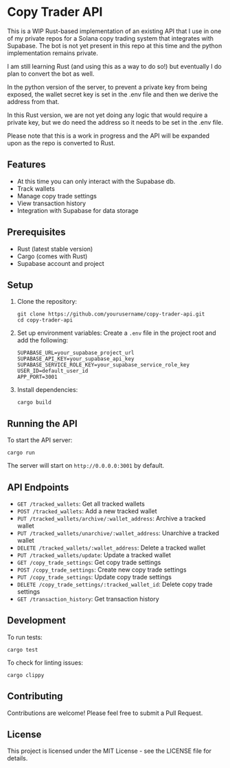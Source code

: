 # Copy Trader API

This is a WIP Rust-based implementation of an existing API that I use in one of my private repos for a Solana copy trading system that integrates with Supabase. The bot is not yet present in this repo at this time and the python implementation remains private.

I am still learning Rust (and using this as a way to do so!) but eventually I do plan to convert the bot as well.

In the python version of the server, to prevent a private key from being exposed, the wallet secret key is set in the .env file and then we derive the address from that.

In this Rust version, we are not yet doing any logic that would require a private key, but we do need the address so it needs to be set in the .env file.

Please note that this is a work in progress and the API will be expanded upon as the repo is converted to Rust.

## Features

- At this time you can only interact with the Supabase db.
- Track wallets
- Manage copy trade settings
- View transaction history
- Integration with Supabase for data storage

## Prerequisites

- Rust (latest stable version)
- Cargo (comes with Rust)
- Supabase account and project

## Setup

1. Clone the repository:

   ```
   git clone https://github.com/yourusername/copy-trader-api.git
   cd copy-trader-api
   ```

2. Set up environment variables:
   Create a `.env` file in the project root and add the following:

   ```
   SUPABASE_URL=your_supabase_project_url
   SUPABASE_API_KEY=your_supabase_api_key
   SUPABASE_SERVICE_ROLE_KEY=your_supabase_service_role_key
   USER_ID=default_user_id
   APP_PORT=3001
   ```

3. Install dependencies:
   ```
   cargo build
   ```

## Running the API

To start the API server:

```
cargo run
```

The server will start on `http://0.0.0.0:3001` by default.

## API Endpoints

- `GET /tracked_wallets`: Get all tracked wallets
- `POST /tracked_wallets`: Add a new tracked wallet
- `PUT /tracked_wallets/archive/:wallet_address`: Archive a tracked wallet
- `PUT /tracked_wallets/unarchive/:wallet_address`: Unarchive a tracked wallet
- `DELETE /tracked_wallets/:wallet_address`: Delete a tracked wallet
- `PUT /tracked_wallets/update`: Update a tracked wallet
- `GET /copy_trade_settings`: Get copy trade settings
- `POST /copy_trade_settings`: Create new copy trade settings
- `PUT /copy_trade_settings`: Update copy trade settings
- `DELETE /copy_trade_settings/:tracked_wallet_id`: Delete copy trade settings
- `GET /transaction_history`: Get transaction history

## Development

To run tests:

```
cargo test
```

To check for linting issues:

```
cargo clippy
```

## Contributing

Contributions are welcome! Please feel free to submit a Pull Request.

## License

This project is licensed under the MIT License - see the LICENSE file for details.
